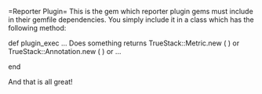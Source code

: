 =Reporter Plugin=
This is the gem which reporter plugin gems must include in their gemfile dependencies.
You simply include it in a class which has the following method:

def plugin_exec
  ... Does something
  returns TrueStack::Metric.new ( )
  or
  TrueStack::Annotation.new ( )
  or
  ...

end

And that is all great!
